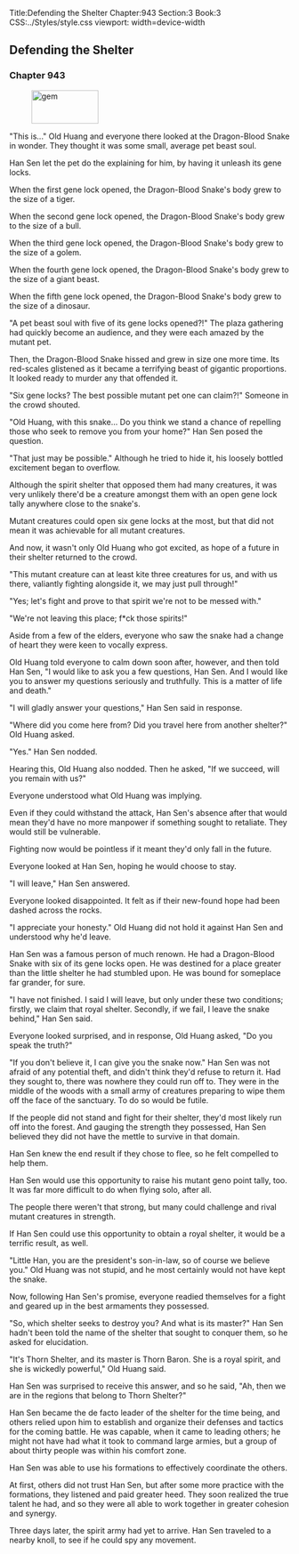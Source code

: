 Title:Defending the Shelter 
Chapter:943 
Section:3 
Book:3 
CSS:../Styles/style.css 
viewport: width=device-width
  
## Defending the Shelter
### Chapter 943
  
<figure>
	<img src="../Images/gem.gif" alt="gem" id="gem" width="120" height="60" />
</figure>
  

  
"This is..." Old Huang and everyone there looked at the Dragon-Blood Snake in wonder. They thought it was some small, average pet beast soul.

Han Sen let the pet do the explaining for him, by having it unleash its gene locks.

When the first gene lock opened, the Dragon-Blood Snake's body grew to the size of a tiger.

When the second gene lock opened, the Dragon-Blood Snake's body grew to the size of a bull.

When the third gene lock opened, the Dragon-Blood Snake's body grew to the size of a golem.

When the fourth gene lock opened, the Dragon-Blood Snake's body grew to the size of a giant beast.

When the fifth gene lock opened, the Dragon-Blood Snake's body grew to the size of a dinosaur.

"A pet beast soul with five of its gene locks opened?!" The plaza gathering had quickly become an audience, and they were each amazed by the mutant pet.

Then, the Dragon-Blood Snake hissed and grew in size one more time. Its red-scales glistened as it became a terrifying beast of gigantic proportions. It looked ready to murder any that offended it.

"Six gene locks? The best possible mutant pet one can claim?!" Someone in the crowd shouted.

"Old Huang, with this snake... Do you think we stand a chance of repelling those who seek to remove you from your home?" Han Sen posed the question.

"That just may be possible." Although he tried to hide it, his loosely bottled excitement began to overflow.

Although the spirit shelter that opposed them had many creatures, it was very unlikely there'd be a creature amongst them with an open gene lock tally anywhere close to the snake's.

Mutant creatures could open six gene locks at the most, but that did not mean it was achievable for all mutant creatures.

And now, it wasn't only Old Huang who got excited, as hope of a future in their shelter returned to the crowd.

"This mutant creature can at least kite three creatures for us, and with us there, valiantly fighting alongside it, we may just pull through!"

"Yes; let's fight and prove to that spirit we're not to be messed with."

"We're not leaving this place; f*ck those spirits!"

Aside from a few of the elders, everyone who saw the snake had a change of heart they were keen to vocally express.

Old Huang told everyone to calm down soon after, however, and then told Han Sen, "I would like to ask you a few questions, Han Sen. And I would like you to answer my questions seriously and truthfully. This is a matter of life and death."

"I will gladly answer your questions," Han Sen said in response.

"Where did you come here from? Did you travel here from another shelter?" Old Huang asked.

"Yes." Han Sen nodded.

Hearing this, Old Huang also nodded. Then he asked, "If we succeed, will you remain with us?"

Everyone understood what Old Huang was implying.

Even if they could withstand the attack, Han Sen's absence after that would mean they'd have no more manpower if something sought to retaliate. They would still be vulnerable.

Fighting now would be pointless if it meant they'd only fall in the future.

Everyone looked at Han Sen, hoping he would choose to stay.

"I will leave," Han Sen answered.

Everyone looked disappointed. It felt as if their new-found hope had been dashed across the rocks.

"I appreciate your honesty." Old Huang did not hold it against Han Sen and understood why he'd leave.

Han Sen was a famous person of much renown. He had a Dragon-Blood Snake with six of its gene locks open. He was destined for a place greater than the little shelter he had stumbled upon. He was bound for someplace far grander, for sure.

"I have not finished. I said I will leave, but only under these two conditions; firstly, we claim that royal shelter. Secondly, if we fail, I leave the snake behind," Han Sen said.

Everyone looked surprised, and in response, Old Huang asked, "Do you speak the truth?"

"If you don't believe it, I can give you the snake now." Han Sen was not afraid of any potential theft, and didn't think they'd refuse to return it. Had they sought to, there was nowhere they could run off to. They were in the middle of the woods with a small army of creatures preparing to wipe them off the face of the sanctuary. To do so would be futile.

If the people did not stand and fight for their shelter, they'd most likely run off into the forest. And gauging the strength they possessed, Han Sen believed they did not have the mettle to survive in that domain.

Han Sen knew the end result if they chose to flee, so he felt compelled to help them.

Han Sen would use this opportunity to raise his mutant geno point tally, too. It was far more difficult to do when flying solo, after all.

The people there weren't that strong, but many could challenge and rival mutant creatures in strength.

If Han Sen could use this opportunity to obtain a royal shelter, it would be a terrific result, as well.

"Little Han, you are the president's son-in-law, so of course we believe you." Old Huang was not stupid, and he most certainly would not have kept the snake.

Now, following Han Sen's promise, everyone readied themselves for a fight and geared up in the best armaments they possessed.

"So, which shelter seeks to destroy you? And what is its master?" Han Sen hadn't been told the name of the shelter that sought to conquer them, so he asked for elucidation.

"It's Thorn Shelter, and its master is Thorn Baron. She is a royal spirit, and she is wickedly powerful," Old Huang said.

Han Sen was surprised to receive this answer, and so he said, "Ah, then we are in the regions that belong to Thorn Shelter?"

Han Sen became the de facto leader of the shelter for the time being, and others relied upon him to establish and organize their defenses and tactics for the coming battle. He was capable, when it came to leading others; he might not have had what it took to command large armies, but a group of about thirty people was within his comfort zone.

Han Sen was able to use his formations to effectively coordinate the others.

At first, others did not trust Han Sen, but after some more practice with the formations, they listened and paid greater heed. They soon realized the true talent he had, and so they were all able to work together in greater cohesion and synergy.

Three days later, the spirit army had yet to arrive. Han Sen traveled to a nearby knoll, to see if he could spy any movement.